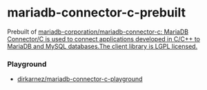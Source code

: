 mariadb-connector-c-prebuilt
============================
Prebuilt of [mariadb-corporation/mariadb-connector-c: MariaDB Connector/C is used to connect applications developed in C/C++ to MariaDB and MySQL databases.The client library is LGPL licensed.](https://github.com/mariadb-corporation/mariadb-connector-c)

### Playground
- [dirkarnez/mariadb-connector-c-playground](https://github.com/dirkarnez/mariadb-connector-c-playground)
